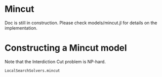 # Mincut

Doc is still in construction. Please check models/mincut.jl for details on the implementation.

# Constructing a Mincut model

Note that the Interdiction Cut problem is NP-hard.

```@docs
LocalSearchSolvers.mincut
```